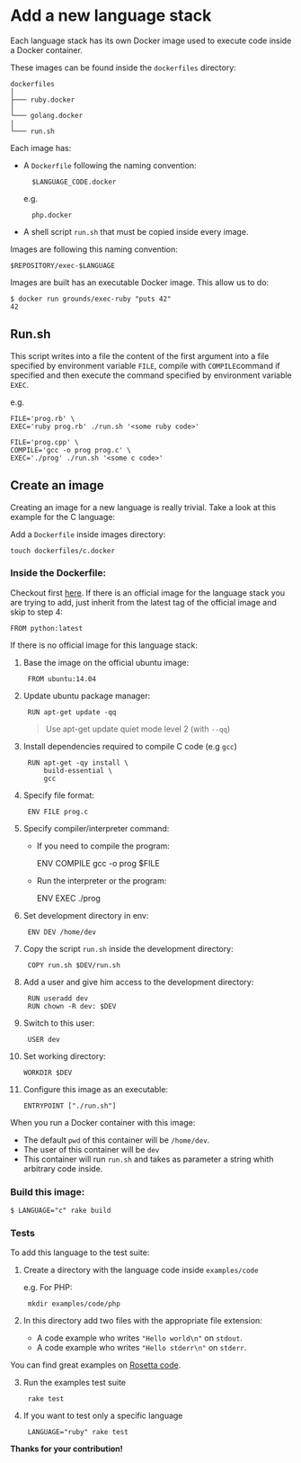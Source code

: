 # Add a new language stack

Each language stack has its own Docker image used to execute code inside
a Docker container.

These images can be found inside the `dockerfiles` directory:

```
dockerfiles
│
├─── ruby.docker
│
└─── golang.docker
|
└─── run.sh
```

Each image has:

- A `Dockerfile` following the naming convention:

        $LANGUAGE_CODE.docker

    e.g.

        php.docker

- A shell script `run.sh` that must be copied inside every image.

Images are following this naming convention:

    $REPOSITORY/exec-$LANGUAGE

Images are built has an executable Docker image. This allow us to do:

    $ docker run grounds/exec-ruby "puts 42"
    42

## Run.sh

This script writes into a file the content of the first argument into a file
specified by environment variable `FILE`, compile with `COMPILE`command if specified
and then execute the command specified by environment variable `EXEC`.

e.g.

    FILE='prog.rb' \
    EXEC='ruby prog.rb' ./run.sh '<some ruby code>'

    FILE='prog.cpp' \
    COMPILE='gcc -o prog prog.c' \
    EXEC='./prog' ./run.sh '<some c code>'

## Create an image

Creating an image for a new language is really trivial.
Take a look at this example for the C language:

Add a `Dockerfile` inside images directory:

    touch dockerfiles/c.docker

### Inside the Dockerfile:

Checkout first [here](https://github.com/docker-library).
If there is an official image for the language stack you are trying to add,
just inherit from the latest tag of the official image and skip to step 4:

    FROM python:latest

If there is no official image for this language stack:

1. Base the image on the official ubuntu image:

        FROM ubuntu:14.04

2. Update ubuntu package manager:

        RUN apt-get update -qq

    >Use apt-get update quiet mode level 2 (with `--qq`)

3. Install dependencies required to compile C code (e.g `gcc`)

        RUN apt-get -qy install \
            build-essential \
            gcc

4. Specify file format:

        ENV FILE prog.c

5. Specify compiler/interpreter command:

    * If you need to compile the program:

        ENV COMPILE gcc -o prog $FILE

    * Run the interpreter or the program:

        ENV EXEC ./prog

6. Set development directory in env:

        ENV DEV /home/dev

7. Copy the script `run.sh` inside the development directory:

        COPY run.sh $DEV/run.sh

8. Add a user and give him access to the development directory:

        RUN useradd dev
        RUN chown -R dev: $DEV

9. Switch to this user:

        USER dev

10. Set working directory:

        WORKDIR $DEV

11. Configure this image as an executable:

        ENTRYPOINT ["./run.sh"]

When you run a Docker container with this image:

- The default `pwd` of this container will be `/home/dev`.
- The user of this container will be `dev`
- This container will run `run.sh` and takes as parameter a string whith arbitrary code inside.

### Build this image:

    $ LANGUAGE="c" rake build

### Tests

To add this language to the test suite:

1. Create a directory with the language code inside `examples/code`

    e.g. For PHP:

        mkdir examples/code/php

2. In this directory add two files with the appropriate file extension:

    * A code example who writes `"Hello world\n"` on `stdout`.
    * A code example who writes `"Hello stderr\n"` on `stderr`.

You can find great examples on
[Rosetta code](http://rosettacode.org/wiki/Hello_world).

3. Run the examples test suite

        rake test

4. If you want to test only a specific language

        LANGUAGE="ruby" rake test

**Thanks for your contribution!**
